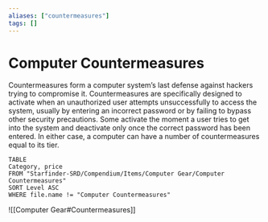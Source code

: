 ```yaml
---
aliases: ["countermeasures"]
tags: []
---
```


# Computer Countermeasures

Countermeasures form a computer system’s last defense against hackers trying to compromise it. Countermeasures are specifically designed to activate when an unauthorized user attempts unsuccessfully to access the system, usually by entering an incorrect password or by failing to bypass other security precautions. Some activate the moment a user tries to get into the system and deactivate only once the correct password has been entered. In either case, a computer can have a number of countermeasures equal to its tier.

``` dataview
TABLE
Category, price
FROM "Starfinder-SRD/Compendium/Items/Computer Gear/Computer Countermeasures"
SORT Level ASC
WHERE file.name != "Computer Countermeasures"
```

![[Computer Gear#Countermeasures]]
